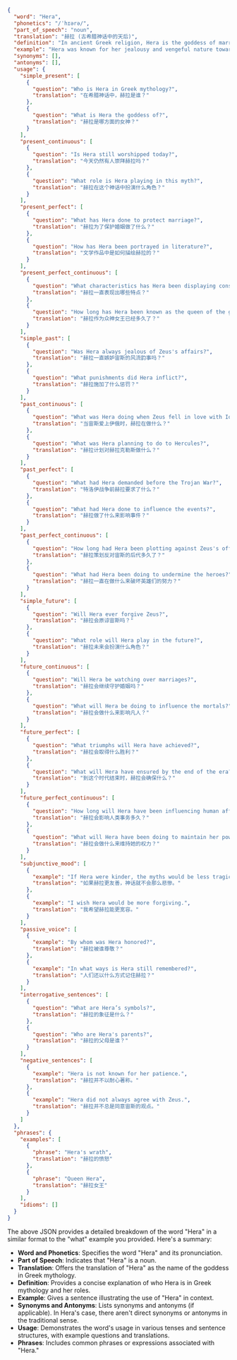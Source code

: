 ```json
{
  "word": "Hera",
  "phonetics": "/ˈhɪərə/",
  "part_of_speech": "noun",
  "translation": "赫拉 (古希腊神话中的天后)",
  "definition": "In ancient Greek religion, Hera is the goddess of marriage, women, childbirth, and family. She is one of the twelve Olympians and is both the sister and wife of Zeus.",
  "example": "Hera was known for her jealousy and vengeful nature towards Zeus's lovers and illegitimate children.",
  "synonyms": [],
  "antonyms": [],
  "usage": {
    "simple_present": [
      {
        "question": "Who is Hera in Greek mythology?",
        "translation": "在希腊神话中，赫拉是谁？"
      },
      {
        "question": "What is Hera the goddess of?",
        "translation": "赫拉是哪方面的女神？"
      }
    ],
    "present_continuous": [
      {
        "question": "Is Hera still worshipped today?",
        "translation": "今天仍然有人崇拜赫拉吗？"
      },
      {
        "question": "What role is Hera playing in this myth?",
        "translation": "赫拉在这个神话中扮演什么角色？"
      }
    ],
    "present_perfect": [
      {
        "question": "What has Hera done to protect marriage?",
        "translation": "赫拉为了保护婚姻做了什么？"
      },
      {
        "question": "How has Hera been portrayed in literature?",
        "translation": "文学作品中是如何描绘赫拉的？"
      }
    ],
    "present_perfect_continuous": [
      {
        "question": "What characteristics has Hera been displaying consistently?",
        "translation": "赫拉一直表现出哪些特点？"
      },
      {
        "question": "How long has Hera been known as the queen of the gods?",
        "translation": "赫拉作为众神女王已经多久了？"
      }
    ],
    "simple_past": [
      {
        "question": "Was Hera always jealous of Zeus's affairs?",
        "translation": "赫拉一直嫉妒宙斯的风流韵事吗？"
      },
      {
        "question": "What punishments did Hera inflict?",
        "translation": "赫拉施加了什么惩罚？"
      }
    ],
    "past_continuous": [
      {
        "question": "What was Hera doing when Zeus fell in love with Io?",
        "translation": "当宙斯爱上伊俄时，赫拉在做什么？"
      },
      {
        "question": "What was Hera planning to do to Hercules?",
        "translation": "赫拉计划对赫拉克勒斯做什么？"
      }
    ],
    "past_perfect": [
      {
        "question": "What had Hera demanded before the Trojan War?",
        "translation": "特洛伊战争前赫拉要求了什么？"
      },
      {
        "question": "What had Hera done to influence the events?",
        "translation": "赫拉做了什么来影响事件？"
      }
    ],
    "past_perfect_continuous": [
      {
        "question": "How long had Hera been plotting against Zeus's offspring?",
        "translation": "赫拉策划反对宙斯的后代多久了？"
      },
      {
        "question": "What had Hera been doing to undermine the heroes?",
        "translation": "赫拉一直在做什么来破坏英雄们的努力？"
      }
    ],
    "simple_future": [
      {
        "question": "Will Hera ever forgive Zeus?",
        "translation": "赫拉会原谅宙斯吗？"
      },
      {
        "question": "What role will Hera play in the future?",
        "translation": "赫拉未来会扮演什么角色？"
      }
    ],
    "future_continuous": [
      {
        "question": "Will Hera be watching over marriages?",
        "translation": "赫拉会继续守护婚姻吗？"
      },
      {
        "question": "What will Hera be doing to influence the mortals?",
        "translation": "赫拉会做什么来影响凡人？"
      }
    ],
    "future_perfect": [
      {
        "question": "What triumphs will Hera have achieved?",
        "translation": "赫拉会取得什么胜利？"
      },
      {
        "question": "What will Hera have ensured by the end of the era?",
        "translation": "到这个时代结束时，赫拉会确保什么？"
      }
    ],
    "future_perfect_continuous": [
      {
        "question": "How long will Hera have been influencing human affairs?",
        "translation": "赫拉会影响人类事务多久？"
      },
      {
        "question": "What will Hera have been doing to maintain her power?",
        "translation": "赫拉会做什么来维持她的权力？"
      }
    ],
    "subjunctive_mood": [
      {
        "example": "If Hera were kinder, the myths would be less tragic.",
        "translation": "如果赫拉更友善，神话就不会那么悲惨。"
      },
      {
        "example": "I wish Hera would be more forgiving.",
        "translation": "我希望赫拉能更宽容。"
      }
    ],
    "passive_voice": [
      {
        "example": "By whom was Hera honored?",
        "translation": "赫拉被谁尊敬？"
      },
      {
        "example": "In what ways is Hera still remembered?",
        "translation": "人们还以什么方式记住赫拉？"
      }
    ],
    "interrogative_sentences": [
      {
        "question": "What are Hera’s symbols?",
        "translation": "赫拉的象征是什么？"
      },
      {
        "question": "Who are Hera's parents?",
        "translation": "赫拉的父母是谁？"
      }
    ],
    "negative_sentences": [
      {
        "example": "Hera is not known for her patience.",
        "translation": "赫拉并不以耐心著称。"
      },
      {
        "example": "Hera did not always agree with Zeus.",
        "translation": "赫拉并不总是同意宙斯的观点。"
      }
    ]
  },
  "phrases": {
    "examples": [
      {
        "phrase": "Hera's wrath",
        "translation": "赫拉的愤怒"
      },
      {
        "phrase": "Queen Hera",
        "translation": "赫拉女王"
      }
    ],
    "idioms": []
  }
}
```
The above JSON provides a detailed breakdown of the word "Hera" in a similar format to the "what" example you provided. Here's a summary:

*   **Word and Phonetics**: Specifies the word "Hera" and its pronunciation.
*   **Part of Speech**: Indicates that "Hera" is a noun.
*   **Translation**: Offers the translation of "Hera" as the name of the goddess in Greek mythology.
*   **Definition**: Provides a concise explanation of who Hera is in Greek mythology and her roles.
*   **Example**: Gives a sentence illustrating the use of "Hera" in context.
*   **Synonyms and Antonyms**: Lists synonyms and antonyms (if applicable). In Hera's case, there aren't direct synonyms or antonyms in the traditional sense.
*   **Usage**: Demonstrates the word's usage in various tenses and sentence structures, with example questions and translations.
*   **Phrases**: Includes common phrases or expressions associated with "Hera."

 